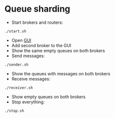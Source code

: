 # Queue sharding

* Start brokers and routers:
```
./start.sh
```
* Open [GUI](http://localhost:8080)
* Add second broker to the GUI
* Show the same empty queues on both brokers
* Send messages:
```
./sender.sh
```
* Show the queues with messages on both brokers
* Receive messages:
```
./receiver.sh
```
* Show empty queues on both brokers
* Stop everything:
```
./stop.sh
```
